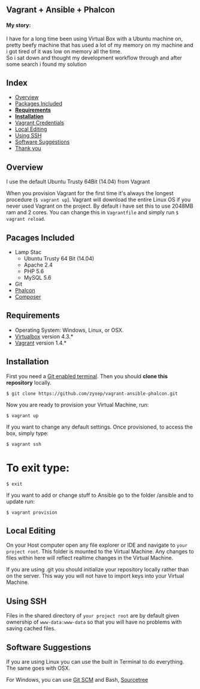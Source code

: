 <h2>Vagrant + Ansible + Phalcon</h2>

<h4>My story:</h4>
<p>I have for a long time been using Virtual Box with a Ubuntu machine on, pretty beefy machine that has used a lot of my memory on my machine and i got tired of it was low on memory all the time.<br/>So i sat down and thought my development workflow through and after some search i found my solution</p>

## Index
- [Overview](#overview)
- [Packages Included](#packages-included)
- [**Requirements**](#requirements)
- [**Installation**](#installation)
- [Vagrant Credentials](#vagrant-credentials)
- [Local Editing](#local-editing)
- [Using SSH](#using-ssh)
- [Software Suggestions](#software-suggestions)
- [Thank you](#thank-you)

## Overview
I use the default Ubuntu Trusty 64Bit (14.04) from Vagrant

When you provision Vagrant for the first time it's always the longest procedure (`$ vagrant up`). Vagrant will download the entire Linux OS if you never used Vagrant on the project.
By default i have set this to use 2048MB ram and 2 cores. You can change this in `Vagrantfile` and simply run `$ vagrant reload`.

## Pacages Included

- Lamp Stac
  - Ubuntu Trusty 64 Bit (14.04)
  - Apache 2.4
  - PHP 5.6
  - MySQL 5.6
- Git
- [Phalcon](http://phalconphp.com/en/)
- [Composer](https://getcomposer.org)

## Requirements

- Operating System: Windows, Linux, or OSX.
- [Virtualbox](https://www.virtualbox.org) version 4.3.*
- [Vagrant](http://www.vagrantup.com) version 1.4.*

## Installation
First you need a [Git enabled terminal](#software-suggestions). Then you should **clone this repository** locally.

  `$ git clone https://github.com/zyxep/vagrant-ansible-phalcon.git`

Now you are ready to provision your Virtual Machine, run:

  `$ vagrant up`
  
If you want to change any default settings. Once provisioned, to access the box, simply type:

  `$ vagrant ssh`

  # To exit type:
  
  `$ exit`
  
If you want to add or change stuff to Ansible go to the folder /ansible and to update run:

  `$ vagrant provision`
  
## Local Editing

On your Host computer open any file explorer or IDE and navigate to `your project root`. 
This folder is mounted to the Virtual Machine. Any changes to files within here will reflect
realtime changes in the Virtual Machine.

If you are using .git you should initialize your repository locally rather than on the server.
This way you will not have to import keys into your Virtual Machine.

## Using SSH

Files in the shared directory of `your project root` are by default given ownership of `www-data:www-data` so
that you will have no problems with saving cached files.

## Software Suggestions

If you are using Linux you can use the built in Terminal to do everything.
The same goes with OSX.

For Windows, you can use [Git SCM](http://git-scm.com/) and Bash, [Sourcetree](http://www.sourcetreeapp.com/)
